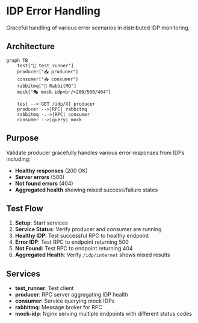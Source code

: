 # IDP Error Handling

Graceful handling of various error scenarios in distributed IDP monitoring.

## Architecture

```mermaid
graph TB
    test["🧪 test_runner"]
    producer["📤 producer"]
    consumer["📥 consumer"]
    rabbitmq["🐰 RabbitMQ"]
    mock["🎭 mock-idp<br/>200/500/404"]

    test -->|GET /idp/X| producer
    producer -->|RPC| rabbitmq
    rabbitmq -.->|RPC| consumer
    consumer -->|query| mock
```

## Purpose

Validate producer gracefully handles various error responses from IDPs including:

- **Healthy responses** (200 OK)
- **Server errors** (500)
- **Not found errors** (404)
- **Aggregated health** showing mixed success/failure states

## Test Flow

1. **Setup**: Start services
2. **Service Status**: Verify producer and consumer are running
3. **Healthy IDP**: Test successful RPC to healthy endpoint
4. **Error IDP**: Test RPC to endpoint returning 500
5. **Not Found**: Test RPC to endpoint returning 404
6. **Aggregated Health**: Verify `/idp/internet` shows mixed results

## Services

- **test_runner**: Test client
- **producer**: RPC server aggregating IDP health
- **consumer**: Service querying mock IDPs
- **rabbitmq**: Message broker for RPC
- **mock-idp**: Nginx serving multiple endpoints with different status codes

